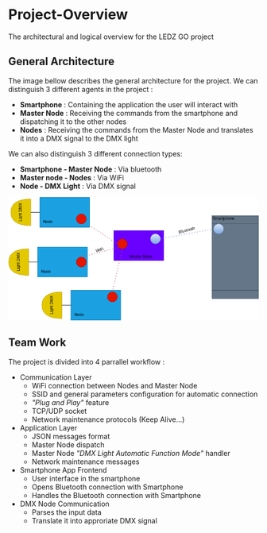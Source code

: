 # Project-Overview
The architectural and logical overview for the LEDZ GO project

## General Architecture
The image bellow describes the general architecture for the project. We can distinguish 3 different agents in the project :
- **Smartphone** : Containing the application the user will interact with
- **Master Node** : Receiving the commands from the smartphone and dispatching it to the other nodes
- **Nodes** : Receiving the commands from the Master Node and translates it into a DMX signal to the DMX light

We can also distinguish 3 different connection types:
- **Smartphone - Master Node** : Via bluetooth
- **Master node - Nodes** : Via WiFi
- **Node - DMX Light** : Via DMX signal

![Architecture Plan](https://github.com/Ledz-go/Project-Overview/blob/main/images/Architecure.png)

## Team Work
The project is divided into 4 parrallel workflow :
- Communication Layer 
  - WiFi connection between Nodes and Master Node
  - SSID and general parameters configuration for automatic connection
  - *"Plug and Play"* feature 
  - TCP/UDP socket 
  - Network maintenance protocols (Keep Alive...)
- Application Layer
  - JSON messages format
  - Master Node dispatch
  - Master Node *"DMX Light Automatic Function Mode"* handler
  - Network maintenance messages
- Smartphone App Frontend
  - User interface in the smartphone
  - Opens Bluetooth connection with Smartphone
  - Handles the Bluetooth connection with Smartphone
- DMX Node Communication
  - Parses the input data
  - Translate it into approriate DMX signal
